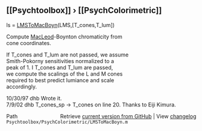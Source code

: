 ## [[Psychtoolbox]] &#8250; [[PsychColorimetric]]

ls = [LMSToMacBoyn](LMSToMacBoyn)(LMS,[T\_cones,T\_lum])  
  
Compute [MacLeod](MacLeod)-Boynton chromaticity from  
cone coordinates.  
  
If T\_cones and T\_lum are not passed, we assume  
Smith-Pokorny sensitivities normalized to a  
peak of 1.  I T\_cones and T\_lum are passed,  
we compute the scalings of the L and M cones  
required to best predict lumiance and scale  
accordingly.  
  
10/30/97  dhb  Wrote it.  
7/9/02    dhb  T\_cones\_sp -\> T\_cones on line 20.  Thanks to Eiji Kimura.  




<div class="code_header" style="text-align:right;">
  <span style="float:left;">Path&nbsp;&nbsp;</span> <span class="counter">Retrieve <a href=
  "https://raw.github.com/Psychtoolbox-3/Psychtoolbox-3/beta/Psychtoolbox/PsychColorimetric/LMSToMacBoyn.m">current version from GitHub</a> | View <a href=
  "https://github.com/Psychtoolbox-3/Psychtoolbox-3/commits/beta/Psychtoolbox/PsychColorimetric/LMSToMacBoyn.m">changelog</a></span>
</div>
<div class="code">
  <code>Psychtoolbox/PsychColorimetric/LMSToMacBoyn.m</code>
</div>

